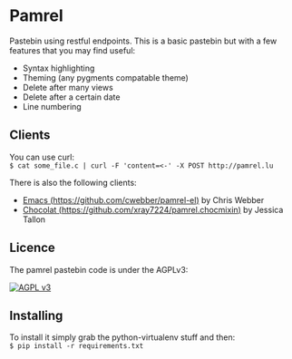 Pamrel
======

Pastebin using restful endpoints. This is a basic pastebin but with a few features
that you may find useful:

- Syntax highlighting
- Theming (any pygments compatable theme)
- Delete after <x> many views
- Delete after a certain date
- Line numbering


Clients
-------

You can use curl:  
`$ cat some_file.c | curl -F 'content=<-' -X POST http://pamrel.lu`

There is also the following clients:
- [Emacs (https://github.com/cwebber/pamrel-el)](https://github.com/cwebber/pamrel-el) by Chris Webber
- [Chocolat (https://github.com/xray7224/pamrel.chocmixin)](https://github.com/xray7224/pamrel.chocmixin) by Jessica Tallon

Licence
-------

The pamrel pastebin code is under the AGPLv3:

[<img alt="AGPL v3" src="https://www.gnu.org/graphics/agplv3-155x51.png">](https://www.gnu.org/licenses/agpl-3.0.html)

Installing
----------

To install it simply grab the python-virtualenv stuff and then:  
`$ pip install -r requirements.txt`
